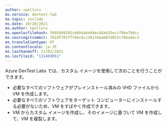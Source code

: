 ```yaml
---
author: spelluru
ms.service: devtest-lab
ms.topic: include
ms.date: 10/20/2021
ms.author: spelluru
ms.openlocfilehash: f6959402b5cb604ab4d4ecd4ab35eccf9be7b0cc
ms.sourcegitcommit: 702df701fff4ec6cc39134aa607d023c766adec3
ms.translationtype: HT
ms.contentlocale: ja-JP
ms.lasthandoff: 11/03/2021
ms.locfileid: "131469051"
---
```

Azure DevTest Labs では、カスタム イメージを使用して次のことを行うことができます。

- 必要なすべてのソフトウェアがプレインストール済みの VHD ファイルから VM を作成します。
- 必要なすべてのソフトウェアをターゲット コンピューターにインストールする必要がないため、VM をすばやく作成できます。
- VM からカスタム イメージを作成し、そのイメージに基づいて VM を作成して、VM を複製します。

